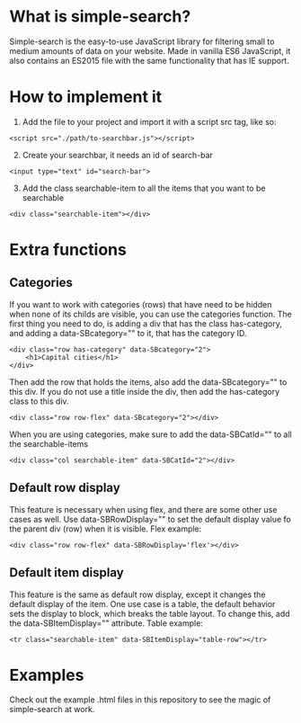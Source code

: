 # What is simple-search?

Simple-search is the easy-to-use JavaScript library for filtering small to medium amounts of data on your website.
Made in vanilla ES6 JavaScript, it also contains an ES2015 file with the same functionality that has IE support.

# How to implement it
1. Add the file to your project and import it with a script src tag, like so:
```
<script src="./path/to-searchbar.js"></script>
```

2. Create your searchbar, it needs an id of search-bar
```
<input type="text" id="search-bar">
```

3. Add the class searchable-item to all the items that you want to be searchable
```
<div class="searchable-item"></div>
```

# Extra functions
## Categories
If you want to work with categories (rows) that have need to be hidden when none of its childs are visible, you can use the categories function.
The first thing you need to do, is adding a div that has the class has-category, and adding a data-SBcategory="" to it, that has the category ID.
```
<div class="row has-category" data-SBcategory="2">
    <h1>Capital cities</h1>
</div>
```
Then add the row that holds the items, also add the data-SBcategory="" to this div. If you do not use a title inside the div, then add the has-category class to this div.
```
<div class="row row-flex" data-SBcategory="2"></div>
```
When you are using categories, make sure to add the data-SBCatId="" to all the searchable-items
```
<div class="col searchable-item" data-SBCatId="2"></div>
```

## Default row display
This feature is necessary when using flex, and there are some other use cases as well.
Use data-SBRowDisplay="" to set the default display value fo the parent div (row) when it is visible.
Flex example:
```
<div class="row row-flex" data-SBRowDisplay='flex'></div>
```

## Default item display
This feature is the same as default row display, except it changes the default display of the item.
One use case is a table, the default behavior sets the display to block, which breaks the table layout.
To change this, add the data-SBItemDisplay="" attribute.
Table example:
```
<tr class="searchable-item" data-SBItemDisplay="table-row"></tr>
```

# Examples
Check out the example .html files in this repository to see the magic of simple-search at work.
